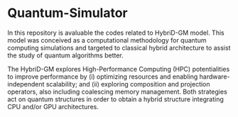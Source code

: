# Quantum-Simulator

In this repository is avaluable the codes related to HybriD-GM model. This model was conceived as a computational methodology for quantum computing simulations and targeted to classical hybrid architecture to assist the study of quantum algorithms better. 

The HybriD-GM explores High-Performance Computing (HPC) potentialities to improve performance by (i) optimizing resources and enabling hardware-independent scalability; and (ii) exploring composition and projection operators, also including coalescing memory management. Both strategies act on quantum structures in order to obtain a hybrid structure integrating CPU and/or GPU architectures.
